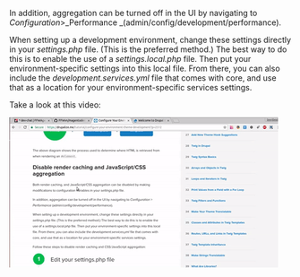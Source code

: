 In addition, aggregation can be turned off in the UI by navigating to _Configuration_&gt;_Performance _\(admin/config/development/performance\).

When setting up a development environment, change these settings directly in your _settings.php_ file. \(This is the preferred method.\) The best way to do this is to enable the use of a _settings.local.php_ file. Then put your environment-specific settings into this local file. From there, you can also include the _development.services.yml_ file that comes with core, and use that as a location for your environment-specific services settings.

Take a look at this video:

[![](/assets/giphy.gif)](https://www.youtube.com/watch?v=T503XIFn1gY)

